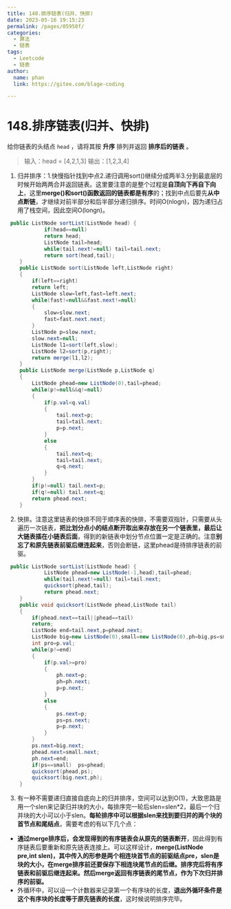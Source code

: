 ```yaml
---
title: 148.排序链表(归并、快排)
date: 2023-05-16 19:15:23
permalink: /pages/05950f/
categories: 
  - 算法
  - 链表
tags: 
  - Leetcode
  - 链表
author: 
  name: phan
  link: https://gitee.com/blage-coding

---
```

# 148.排序链表(归并、快排)

给你链表的头结点 `head` ，请将其按 **升序** 排列并返回 **排序后的链表** 。

> 输入：head = [4,2,1,3]
> 输出：[1,2,3,4]

1. 归并排序：1.快慢指针找到中点2.递归调用sort()继续分成两半3.分到最底层的时候开始两两合并返回链表。这里要注意的是整个过程是**自顶向下再自下向上**，这里**merge()和sort()函数返回的链表都是有序**的；找到中点后要先**从中点断链**，才继续对前半部分和后半部分递归排序。时间O(nlogn)，因为递归占用了栈空间，因此空间O(longn)。

```java
 public ListNode sortList(ListNode head) {
            if(head==null)
            return head;
            ListNode tail=head;
            while(tail.next!=null) tail=tail.next;
            return sort(head,tail);
    }
    public ListNode sort(ListNode left,ListNode right)
    {
        if(left==right)
        return left;
        ListNode slow=left,fast=left.next;
        while(fast!=null&&fast.next!=null)
        {
            slow=slow.next;
            fast=fast.next.next;
        }
        ListNode p=slow.next;
        slow.next=null;
        ListNode l1=sort(left,slow);
        ListNode l2=sort(p,right);
        return merge(l1,l2);
    }
    public ListNode merge(ListNode p,ListNode q)
    {
        ListNode phead=new ListNode(0),tail=phead;
        while(p!=null&&q!=null)
        {
            if(p.val<q.val)
            {
                tail.next=p;
                tail=tail.next;
                p=p.next;
            }
            else
            {
                tail.next=q;
                tail=tail.next;
                q=q.next;
            }
        }
        if(p!=null) tail.next=p;
        if(q!=null) tail.next=q;
        return phead.next;
    }
```

2. 快排。注意这里链表的快排不同于顺序表的快排，不需要双指针，只需要从头遍历一次链表，**把比划分点小的结点断开取出来存放在另一个链表里，最后让大链表插在小链表后面**，得到的新链表中划分节点位置一定是正确的。注意**别忘了和原先链表前驱后继连起来**，否则会断链，这里phead是待排序链表的前驱。

```java
 public ListNode sortList(ListNode head) {
            ListNode phead=new ListNode(-1,head),tail=phead;
            while(tail.next!=null) tail=tail.next;
            quicksort(phead,tail);
            return phead.next;
    }
    public void quicksort(ListNode phead,ListNode tail)
    {
        if(phead.next==tail||phead==tail)
        return;
        ListNode end=tail.next,p=phead.next;
        ListNode big=new ListNode(0),small=new ListNode(0),ph=big,ps=small;
        int pro=p.val;
        while(p!=end)
        {
            if(p.val>=pro)
            {
                ph.next=p;
                ph=ph.next;
                p=p.next;
            }
            else
            {
                ps.next=p;
                ps=ps.next;
                p=p.next;
            }
        }
        ps.next=big.next;
        phead.next=small.next;
        ph.next=end;
        if(ps==small)  ps=phead;  
        quicksort(phead,ps);
        quicksort(big.next,ph);
    }
```

3. 有一种不需要递归直接自底向上的归并排序，空间可以达到O(1)，大致思路是用一个slen来记录归并块的大小，每排序完一轮后slen=slen*2，最后一个归并块的大小可以小于slen。**每轮排序中可以根据slen来找到要归并的两个块的首节点和尾结点**，需要考虑的有以下几个点：

- **通过merge排序后，会发现得到的有序链表会从原先的链表断开**，因此得到有序链表后要重新和原先链表连接上。可以这样设计，**merge(ListNode pre,int slen)，其中传入的形参是两个相连块首节点的前驱结点pre，slen是块的大小，在merge排序前还要保存下相连块尾节点的后继。排序完后将有序链表和前驱后继连起来。然后merge返回有序链表的尾节点，作为下次归并排序的前驱。**
- 外循环中，可以设一个计数器来记录第一个有序块的长度，**退出外循环条件是这个有序块的长度等于原先链表的长度**，这时候说明排序完毕。